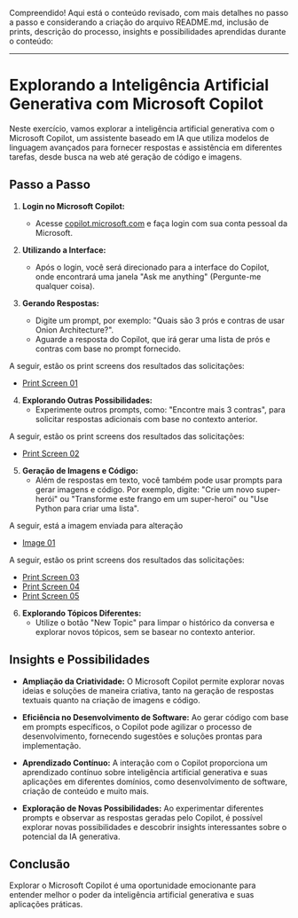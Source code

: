 Compreendido! Aqui está o conteúdo revisado, com mais detalhes no passo a passo e considerando a criação do arquivo README.md, inclusão de prints, descrição do processo, insights e possibilidades aprendidas durante o conteúdo:

---

# Explorando a Inteligência Artificial Generativa com Microsoft Copilot

Neste exercício, vamos explorar a inteligência artificial generativa com o Microsoft Copilot, um assistente baseado em IA que utiliza modelos de linguagem avançados para fornecer respostas e assistência em diferentes tarefas, desde busca na web até geração de código e imagens.

## Passo a Passo

1. **Login no Microsoft Copilot:**
   - Acesse [copilot.microsoft.com](https://copilot.microsoft.com) e faça login com sua conta pessoal da Microsoft.

2. **Utilizando a Interface:**
   - Após o login, você será direcionado para a interface do Copilot, onde encontrará uma janela "Ask me anything" (Pergunte-me qualquer coisa).

3. **Gerando Respostas:**
   - Digite um prompt, por exemplo: "Quais são 3 prós e contras de usar Onion Architecture?".
   - Aguarde a resposta do Copilot, que irá gerar uma lista de prós e contras com base no prompt fornecido.

A seguir, estão os print screens dos resultados das solicitações:
- [Print Screen 01](https://github.com/EduFreitasArantes/lab-ai-900_ExplorerGenerativeAI/blob/main/output/001.jpg)

4. **Explorando Outras Possibilidades:**
   - Experimente outros prompts, como: "Encontre mais 3 contras", para solicitar respostas adicionais com base no contexto anterior.

A seguir, estão os print screens dos resultados das solicitações:
- [Print Screen 02](https://github.com/EduFreitasArantes/lab-ai-900_ExplorerGenerativeAI/blob/main/output/002.jpg)

5. **Geração de Imagens e Código:**
   - Além de respostas em texto, você também pode usar prompts para gerar imagens e código. Por exemplo, digite: "Crie um novo super-herói" ou "Transforme este frango em um super-heroi" ou "Use Python para criar uma lista".

A seguir, está a imagem enviada para alteração
- [Image 01](https://github.com/EduFreitasArantes/lab-ai-900_ExplorerGenerativeAI/blob/main/input/001.jpg)

A seguir, estão os print screens dos resultados das solicitações:
- [Print Screen 03](https://github.com/EduFreitasArantes/lab-ai-900_ExplorerGenerativeAI/blob/main/output/003.jpg)
- [Print Screen 04](https://github.com/EduFreitasArantes/lab-ai-900_ExplorerGenerativeAI/blob/main/output/004.jpg)
- [Print Screen 05](https://github.com/EduFreitasArantes/lab-ai-900_ExplorerGenerativeAI/blob/main/output/005.jpg)

6. **Explorando Tópicos Diferentes:**
   - Utilize o botão "New Topic" para limpar o histórico da conversa e explorar novos tópicos, sem se basear no contexto anterior.

## Insights e Possibilidades

- **Ampliação da Criatividade:**
  O Microsoft Copilot permite explorar novas ideias e soluções de maneira criativa, tanto na geração de respostas textuais quanto na criação de imagens e código.

- **Eficiência no Desenvolvimento de Software:**
  Ao gerar código com base em prompts específicos, o Copilot pode agilizar o processo de desenvolvimento, fornecendo sugestões e soluções prontas para implementação.

- **Aprendizado Contínuo:**
  A interação com o Copilot proporciona um aprendizado contínuo sobre inteligência artificial generativa e suas aplicações em diferentes domínios, como desenvolvimento de software, criação de conteúdo e muito mais.

- **Exploração de Novas Possibilidades:**
  Ao experimentar diferentes prompts e observar as respostas geradas pelo Copilot, é possível explorar novas possibilidades e descobrir insights interessantes sobre o potencial da IA generativa.

## Conclusão

Explorar o Microsoft Copilot é uma oportunidade emocionante para entender melhor o poder da inteligência artificial generativa e suas aplicações práticas.
